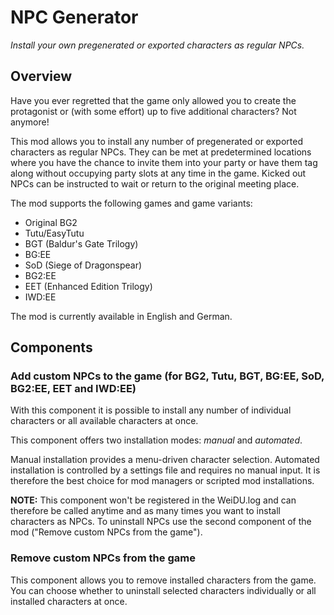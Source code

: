 # NPC Generator
*Install your own pregenerated or exported characters as regular NPCs.*

## Overview

Have you ever regretted that the game only allowed you to create the protagonist or (with some effort) up to five additional characters? Not anymore!

This mod allows you to install any number of pregenerated or exported characters as regular NPCs. They can be met at predetermined locations where you have the chance to invite them into your party or have them tag along without occupying party slots at any time in the game. Kicked out NPCs can be instructed to wait or return to the original meeting place.

The mod supports the following games and game variants:
- Original BG2
- Tutu/EasyTutu
- BGT (Baldur's Gate Trilogy)
- BG:EE
- SoD (Siege of Dragonspear)
- BG2:EE
- EET (Enhanced Edition Trilogy)
- IWD:EE

The mod is currently available in English and German.

## Components

### Add custom NPCs to the game (for BG2, Tutu, BGT, BG:EE, SoD, BG2:EE, EET and IWD:EE)

With this component it is possible to install any number of individual characters or all available characters at once.

This component offers two installation modes: *manual* and *automated*.

Manual installation provides a menu-driven character selection. Automated installation is controlled by a settings file and requires no manual input. It is therefore the best choice for mod managers or scripted mod installations.

**NOTE:**
This component won't be registered in the WeiDU.log and can therefore be called anytime and as many times you want to install characters as NPCs. To uninstall NPCs use the second component of the mod ("Remove custom NPCs from the game").

### Remove custom NPCs from the game

This component allows you to remove installed characters from the game. You can choose whether to uninstall selected characters individually or all installed characters at once.
